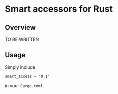 # Smart accessors for Rust

## Overview

TO BE WRITTEN

## Usage

Simply include 

```
smart_access = "0.1"
```

in your `Cargo.toml`.
